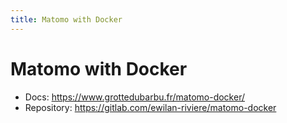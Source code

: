 ```yaml
---
title: Matomo with Docker
---
```


# Matomo with Docker

- Docs: <https://www.grottedubarbu.fr/matomo-docker/>
- Repository: <https://gitlab.com/ewilan-riviere/matomo-docker>

